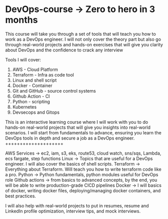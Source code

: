 # DevOps-course -> Zero to hero in 3 months
This course will take you through a set of tools that will teach you how to work as a DevOps engineer.
I will not only cover the theory part but also go through real-world projects and hands-on exercises that will give you clarity about DevOps and the confidence to crack any interview

Tools I will cover:
1. AWS - Cloud Platform
2. Terraform - Infra as code tool
3. Linux and shell script
4. Docker - Container
5. Git and GitHub - source control systems
6. Github Action - CI
7. Python - scripting
8. Kubernetes
9. Devsecops and Gitops

This is an interactive learning course where I will work with you to do hands-on real-world projects that will give you insights into real-world scenarios.
I will start from fundamentals to advance, ensuring you learn the DevOps tools in depth and secure a job as a DevOps engineer.
++++++++++++++++++++

AWS Services -> ec2, iam, s3, eks, route53, cloud watch, sns/sqs, Lambda, ecs fargate, step functions
Linux -> Topics that are useful for a DevOps engineer. I will also cover the basics of shell scripts.
Terraform -> Everything about Terraform. Will teach you how to write terraform code like a pro.
Python -> Python fundamentals, python modules useful for DevOps role
Github actions -> from basics to advanced concepts, by the end, you will be able to write production-grade CICD pipelines
Docker -> I will basics of docker, writing docker files, deploying/managing docker containers, and best practices.

I will also help with  real-world projects to put in resumes, resume and LinkedIn profile optimization, interview tips, and mock interviews.

